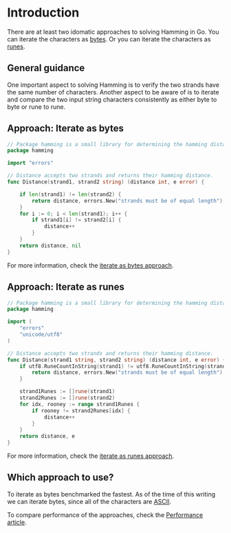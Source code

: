 # Introduction

There are at least two idomatic approaches to solving Hamming in Go.
You can iterate the characters as [bytes][bytes].
Or you can iterate the characters as [runes][runes].

## General guidance

One important aspect to solving Hamming is to verify the two strands have the same number of characters.
Another aspect to be aware of is to iterate and compare the two input string characters consistently as either byte to byte or rune to rune.

## Approach: Iterate as bytes

```go
// Package hamming is a small library for determining the hamming distance between two strands.
package hamming

import "errors"

// Distance accepts two strands and returns their hamming distance.
func Distance(strand1, strand2 string) (distance int, e error) {

	if len(strand1) != len(strand2) {
		return distance, errors.New("strands must be of equal length")
	}
	for i := 0; i < len(strand1); i++ {
		if strand1[i] != strand2[i] {
			distance++
		}
	}
	return distance, nil
}
```

For more information, check the [iterate as bytes approach][approach-iterate-bytes].

## Approach: Iterate as runes

```go
// Package hamming is a small library for determining the hamming distance between two strands.
package hamming

import (
	"errors"
	"unicode/utf8"
)

// Distance accepts two strands and returns their hamming distance.
func Distance(strand1 string, strand2 string) (distance int, e error) {
	if utf8.RuneCountInString(strand1) != utf8.RuneCountInString(strand2) {
		return distance, errors.New("strands must be of equal length")
	}

	strand1Runes := []rune(strand1)
	strand2Runes := []rune(strand2)
	for idx, rooney := range strand1Runes {
		if rooney != strand2Runes[idx] {
			distance++
		}
	}
	return distance, e
}
```

For more information, check the [iterate as runes approach][approach-iterate-runes].

## Which approach to use?

To iterate as bytes benchmarked the fastest.
As of the time of this writing we can iterate bytes, since all of the characters are [ASCII][ascii].

To compare performance of the approaches, check the [Performance article][article-performance].

[bytes]: https://pkg.go.dev/bytes
[runes]: https://golangdocs.com/rune-in-golang
[approach-iterate-bytes]: https://exercism.org/tracks/go/exercises/hamming/approaches/iterate-bytes
[approach-iterate-runes]: https://exercism.org/tracks/go/exercises/hamming/approaches/iterate-runes
[article-performance]: https://exercism.org/tracks/go/exercises/hamming/articles/performance
[ascii]: https://www.asciitable.com/
